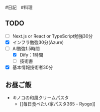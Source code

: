 #日記　#料理 

## TODO
- [ ] Next.js or React or TypeScript勉強30分
- [x] インフラ勉強30分(Azure)
- [ ] AI勉強1.5時間
	- [x] Dify：1時間
	- [ ] 技術書
- [x] 基本情報技術者30分

## お昼ご飯
- キノコの和風クリームパスタ
	- [[毎日食べたい家パスタ365 - Ryogo]]